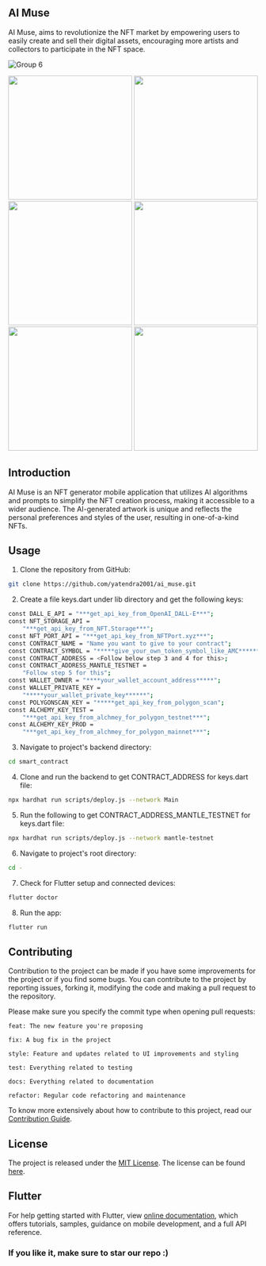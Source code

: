 ## AI Muse 


AI Muse, aims to revolutionize the NFT market by empowering users to easily create and sell their digital assets, encouraging more artists and collectors to participate in the NFT space.

![Group 6](https://firebasestorage.googleapis.com/v0/b/pikc-scanner.appspot.com/o/aimuse%2Fcover_pic.png?alt=media&token=09b04d90-0969-413e-87dc-9dbe1fdf81ec)

<img src="https://firebasestorage.googleapis.com/v0/b/pikc-scanner.appspot.com/o/aimuse%2F1.jpg?alt=media&token=dfc84456-4e15-49d4-bd9f-9baffb10da3a" width=250> <img src="https://firebasestorage.googleapis.com/v0/b/pikc-scanner.appspot.com/o/aimuse%2F2.jpg?alt=media&token=0563bea0-5c67-4c82-aa67-481a8260e2cf" width=250> <img src="https://firebasestorage.googleapis.com/v0/b/pikc-scanner.appspot.com/o/aimuse%2F3.jpg?alt=media&token=06b2162a-a579-433d-bad7-62309b858810" width=250> <img src="https://firebasestorage.googleapis.com/v0/b/pikc-scanner.appspot.com/o/aimuse%2F4.jpg?alt=media&token=c84767da-be92-4ffd-b7c4-ad104e08ebaf" width=250> <img src="https://firebasestorage.googleapis.com/v0/b/pikc-scanner.appspot.com/o/aimuse%2F5.jpg?alt=media&token=ddcc773e-4527-4693-a2bc-ef4e01d4b2ff" width=250> <img src="https://firebasestorage.googleapis.com/v0/b/pikc-scanner.appspot.com/o/aimuse%2F6.jpg?alt=media&token=6ac4d38a-ed9a-4049-b0ab-a14c205195f8" width=250>

## Introduction

AI Muse is an NFT generator mobile application that utilizes AI algorithms and prompts to simplify the NFT creation process, making it accessible to a wider audience. The AI-generated artwork is unique and reflects the personal preferences and styles of the user, resulting in one-of-a-kind NFTs.

## Usage

1. Clone the repository from GitHub:

```bash
git clone https://github.com/yatendra2001/ai_muse.git
```

2. Create a file keys.dart under lib directory and get the following keys:

```bash
const DALL_E_API = "***get_api_key_from_OpenAI_DALL-E***";
const NFT_STORAGE_API =
    "***get_api_key_from_NFT.Storage***";
const NFT_PORT_API = "***get_api_key_from_NFTPort.xyz***";
const CONTRACT_NAME = "Name you want to give to your contract";
const CONTRACT_SYMBOL = "*****give_your_own_token_symbol_like_AMC******";
const CONTRACT_ADDRESS = <Follow below step 3 and 4 for this>;
const CONTRACT_ADDRESS_MANTLE_TESTNET =
    "Follow step 5 for this";
const WALLET_OWNER = "****your_wallet_account_address*****";
const WALLET_PRIVATE_KEY =
    "*****your_wallet_private_key******";
const POLYGONSCAN_KEY = "*****get_api_key_from_polygon_scan";
const ALCHEMY_KEY_TEST =
    "***get_api_key_from_alchmey_for_polygon_testnet***";
const ALCHEMY_KEY_PROD =
    "***get_api_key_from_alchmey_for_polygon_mainnet***";
```

3. Navigate to project's backend directory:

```bash
cd smart_contract
```

4. Clone and run the backend to get CONTRACT_ADDRESS for keys.dart file:
```bash
npx hardhat run scripts/deploy.js --network Main
```

5. Run the following to get CONTRACT_ADDRESS_MANTLE_TESTNET for keys.dart file:

```bash
npx hardhat run scripts/deploy.js --network mantle-testnet
```

6. Navigate to project's root directory:

```bash
cd -
```

7. Check for Flutter setup and connected devices:

```bash
flutter doctor
```

8. Run the app:

```bash
flutter run
```

## Contributing

Contribution to the project can be made if you have some improvements for the project or if you find some bugs.
You can contribute to the project by reporting issues, forking it, modifying the code and making a pull request to the repository.

Please make sure you specify the commit type when opening pull requests:

```
feat: The new feature you're proposing

fix: A bug fix in the project

style: Feature and updates related to UI improvements and styling

test: Everything related to testing

docs: Everything related to documentation

refactor: Regular code refactoring and maintenance
```

To know more extensively about how to contribute to this project, read our [Contribution Guide](https://github.com/yatendra2001/AI-Muse/blob/develop_sol/CONTRIBUTING.md).


## License

The project is released under the [MIT License](http://www.opensource.org/licenses/mit-license.php). The license can be found [here](LICENSE).

## Flutter

For help getting started with Flutter, view
[online documentation](https://flutter.dev/docs), which offers tutorials,
samples, guidance on mobile development, and a full API reference.


### If you like it, make sure to star our repo :)
